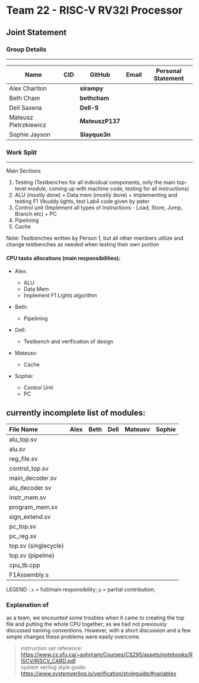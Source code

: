 # Team 22 - RISC-V RV32I Processor
## Joint Statement

### Group Details
---
| Name           | CID      | GitHub   | Email                     | Personal Statement|
|----------------|----------|----------|---------------------------|--------------|
| Alex Charlton |  | **sirampy**  |       | 
| Beth Cham    |  | **bethcham** |    | 
| Dell Saxena |  | **Dell-S** |  | 
| Mateusz Pietrzkiewicz |  | **MateuszP137**  |  |
| Sophie Jayson |  | **Slayque3n**  |  |

### Work Split
---
Main Sections
1. Testing (Testbenches for all individual components, only the main top-level module, coming up with machine code, testing for all instructions)
2. ALU (mostly done) + Data mem (mostly done) + Implementing and testing F1 Vbuddy lights, test Lab4 code given by peter
3. Control unit (Implement all types of instructions - Load, Store, Jump, Branch etc) + PC
4. Pipelining
5. Cache

Note: Testbenches written by Person 1, but all other members utilize and change testbenches as needed when testing their own portion

#### CPU tasks allocations (main responsibilities):
* Alex:
    * ALU
    * Data Mem
    * Implement F1 Lights algorithm

* Beth:
    * Pipelining

* Dell:
    * Testbench and verification of design

* Mateusv:
    * Cache

* Sophie:
    * Control Unit
    * PC

currently incomplete list of modules:
---
| File Name     | Alex  | Beth | Dell | Mateusv |  Sophie  |
|:-----------|:-----------:|:----------:|:-----------:|:-----------:|:-----------:|
| alu_top.sv | | | | | 
| alu.sv | | | | | 
| reg_file.sv | | | | | 
| control_top.sv | | | | | 
| main_decoder.sv | | | | |
| alu_decoder.sv | | | | | 
| instr_mem.sv | | | | | 
| program_mem.sv | | | | | 
| sign_extend.sv | | | | | 
| pc_top.sv | | | | |
| pc_reg.sv | | | | |
| top.sv (singlecycle) | | | | | 
| top.sv (pipeline) | | | | | 
| cpu_tb.cpp | | | | | 
| F1Assembly.s | | | | | 

LEGEND :       `x` = full/main responsibility;  `p` = partial contribution; 

### Explanation of 
as a team, we encounted some troubles when it came to creating the top file and putting the whole CPU together; as we had not previously discussed naming conventions. However, with a short discussion and a few simple changes these problems were easily overcome.


> instruction set reference: https://www.cs.sfu.ca/~ashriram/Courses/CS295/assets/notebooks/RISCV/RISCV_CARD.pdf <br>
> system verilog style guide: https://www.systemverilog.io/verification/styleguide/#variables